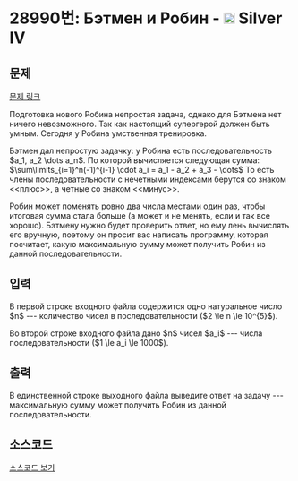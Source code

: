 # 28990번: Бэтмен и Робин - <img src="https://static.solved.ac/tier_small/7.svg" style="height:20px" /> Silver IV

<!-- performance -->

<!-- 문제 제출 후 깃허브에 푸시를 했을 때 제출한 코드의 성능이 입력될 공간입니다.-->

<!-- end -->

## 문제

[문제 링크](https://boj.kr/28990)


<p>Подготовка нового Робина непростая задача, однако для Бэтмена нет ничего невозможного. Так как настоящий супергерой должен быть умным. Сегодня у Робина умственная тренировка.</p>

<p>Бэтмен дал непростую задачку: у Робина есть последовательность $a_1, a_2 \dots a_n$. По которой вычисляется следующая сумма: $\sum\limits_{i=1}^n(-1)^{i-1} \cdot a_i = a_1 - a_2 + a_3 - \dots$ То есть члены последовательности с нечетными индексами берутся со знаком &lt;&lt;плюс&gt;&gt;, а четные со знаком &lt;&lt;минус&gt;&gt;.</p>

<p>Робин может поменять ровно два числа местами один раз, чтобы итоговая сумма стала больше (а может и не менять, если и так все хорошо). Бэтмену нужно будет проверить ответ, но ему лень вычислять его вручную, поэтому он просит вас написать программу, которая посчитает, какую максимальную сумму может получить Робин из данной последовательности.</p>



## 입력


<p>В первой строке входного файла содержится одно натуральное число $n$ --- количество чисел в последовательности ($2 \le n \le 10^{5}$).</p>

<p>Во второй строке входного файла дано $n$ чисел $a_i$ --- числа последовательности ($1 \le a_i \le 1000$).</p>



## 출력


<p>В единственной строке выходного файла выведите ответ на задачу --- максимальную сумму может получить Робин из данной последовательности.</p>



## 소스코드

[소스코드 보기](Бэтмен%20и%20Робин.cpp)